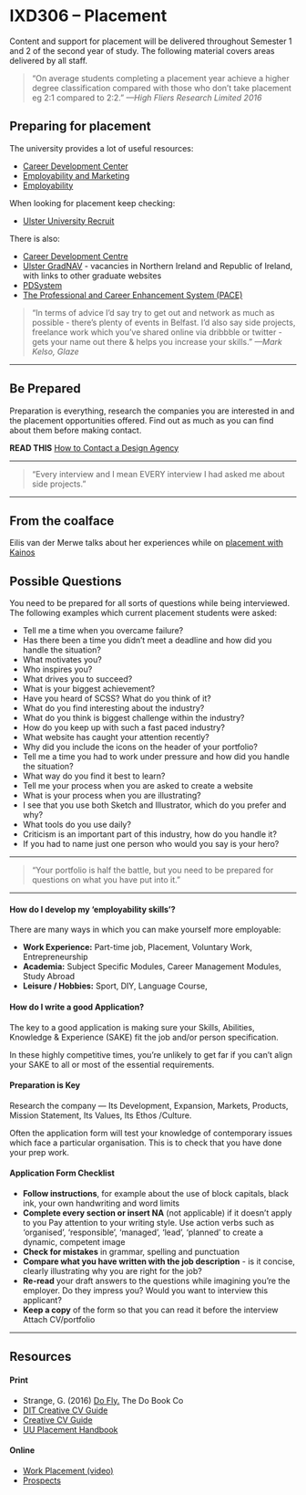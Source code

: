 IXD306 – Placement
==================

Content and support for placement will be delivered throughout Semester 1 and 2 of the second year of study. The following material covers areas delivered by all staff.

>“On average students completing a placement year achieve a higher degree classification compared with those who don’t take placement  eg  2:1 compared  to 2:2.”
<cite>—High Fliers Research Limited 2016</cite>



Preparing for placement
-----------------------
The university provides a lot of useful resources: 
- [Career Development Center](www.ulster.ac.uk/guide/graduation-careers/careers/career-development-centre/)
- [Employability and Marketing](eandm.ulster.ac.uk/)
- [Employability](employability.ulster.ac.uk/)

When looking for placement keep checking:
- [Ulster University Recruit](eandm.ulster.ac.uk/)

There is also:
+ [Career Development Centre](http://careers.ulster.ac.uk) 
+ [Ulster GradNAV](http://gradnav.ulster.ac.uk) - vacancies in Northern Ireland and Republic of Ireland, with links to other graduate websites
+ [PDSystem](http://pds.ulster.ac.uk)
+ [The Professional and Career Enhancement System (PACE)](http://pace.ulster.ac.uk) 


>“In terms of advice I’d say try to get out and network as much as possible - there’s plenty of events in Belfast. I’d also say side projects, freelance work which you’ve shared online via dribbble or twitter - gets your name out there & helps you increase your skills.”
<cite>—Mark Kelso, Glaze</cite>

---

## Be Prepared
Preparation is everything, research the companies you are interested in and the placement opportunities offered. Find out as much as you can find about them before making contact.

**READ THIS** [How to Contact a Design Agency](http://bluegg.co.uk/blog/how-to-contact-a-design-agency)

---

>“Every interview and I mean EVERY interview I had asked me about side projects.”

---

## From the coalface
Eilis van der Merwe talks about her experiences while on [placement with Kainos](https://www.kainos.com/year-ux-design/)


## Possible Questions
You need to be prepared for all sorts of questions while being interviewed. The following examples which current placement students were asked:


- Tell me a time when you overcame failure?
- Has there been a time you didn’t meet a deadline and how did you handle the situation?
- What motivates you?
- Who inspires you?
- What drives you to succeed?
- What is your biggest achievement?
- Have you heard of SCSS? What do you think of it?
- What do you find interesting about the industry?
- What do you think is biggest challenge within the industry?
- How do you keep up with such a fast paced industry?
- What website has caught your attention recently?
- Why did you include the icons on the header of your portfolio?
- Tell me a time you had to work under pressure and how did you handle the situation?
- What way do you find it best to learn?
- Tell me your process when you are asked to create a website
- What is your process when you are illustrating?
- I see that you use both Sketch and Illustrator, which do you prefer and why?
- What tools do you use daily?
- Criticism is an important part of this industry, how do you handle it?
- If you had to name just one person who would you say is your hero?

---

>“Your portfolio is half the battle, but you need to be prepared for questions on what you have put into it.”

---

#### How do I develop my ‘employability skills’?
There are many ways in which you can make yourself more employable:
+ **Work Experience:** Part-time job, Placement, Voluntary Work, Entrepreneurship
+ **Academia:** Subject Specific Modules, Career Management Modules, Study Abroad 
+ **Leisure / Hobbies:** Sport, DIY, Language Course, 

#### How do I write a good Application?
The key to a good application is making sure your Skills, Abilities, Knowledge & Experience (SAKE) fit the job and/or person specification.

In these highly competitive times, you’re unlikely to get far if you can’t align your SAKE to all or most of the essential requirements.

#### Preparation is Key
Research the company — 
Its Development, Expansion,  Markets,  Products, Mission Statement,  Its Values,  Its Ethos /Culture.

Often the application form will test your knowledge of contemporary issues which face a particular organisation.  This is to check that you have done your prep work.

#### Application Form Checklist
- **Follow instructions**, for example about the use of block capitals, black ink, your own handwriting and word limits 
- **Complete every section or insert NA** (not applicable) if it doesn’t apply to you
Pay attention to your writing style. Use action verbs such as ‘organised’, ‘responsible’, ‘managed’, ‘lead’, ‘planned’ to create a dynamic, competent image
- **Check for mistakes** in grammar, spelling and punctuation
- **Compare what you have written with the job description** - is it concise, clearly illustrating why you are right for the job? 
- **Re-read** your draft answers to the questions while imagining you’re the employer. Do they impress you? Would you want to interview this applicant?
- **Keep a copy** of the form so that you can read it before the interview
Attach CV/portfolio 

---

## Resources

#### Print
+ Strange, G. (2016) [Do Fly.](http://amzn.to/2evrE74) The Do Book Co
+ [DIT Creative CV Guide](resources/creative_guide_2011.pdf)
+ [Creative CV Guide](resources/creativecvguide.pdf)
+ [UU Placement Handbook](resources/Placement_Handbook_15-16.docx)

#### Online
+ [Work Placement (video)](https://www.youtube.com/watch?v=Cqlg0gMSsPM)
+ [Prospects](https://www.prospects.ac.uk/)


